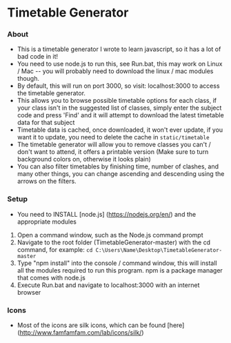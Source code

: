 Timetable Generator
=========

### About
 - This is a timetable generator I wrote to learn javascript, so it has a lot of bad code in it!
 - You need to use node.js to run this, see Run.bat, this may work on Linux / Mac -- you will probably need to download the linux / mac modules though.
 - By default, this will run on port 3000, so visit: localhost:3000 to access the timetable generator.
 - This allows you to browse possible timetable options for each class, if your class isn't in the suggested list of classes, simply enter the subject code and press 'Find' and it will attempt to download the latest timetable data for that subject
 - Timetable data is cached, once downloaded, it won't ever update, if you want it to update, you need to delete the cache in `static/timetable`
 - The timetable generator will allow you to remove classes you can't / don't want to attend, it offers a printable version (Make sure to turn background colors on, otherwise it looks plain)
 - You can also filter timetables by finishing time, number of clashes, and many other things, you can change ascending and descending using the arrows on the filters.

### Setup
 - You need to INSTALL [node.js] (https://nodejs.org/en/) and the appropriate modules
 1.  Open a command window, such as the Node.js command prompt
 2.  Navigate to the root folder (TimetableGenerator-master) with the cd command, for example:
 `cd C:\Users\Name\Desktop\TimetableGenerator-master`
 3.  Type "npm install" into the console / command window, this will install all the modules required to run this program. npm is a package manager that comes with node.js
 4.  Execute Run.bat and navigate to localhost:3000 with an internet browser

### Icons
 - Most of the icons are silk icons, which can be found [here] (http://www.famfamfam.com/lab/icons/silk/)

